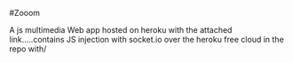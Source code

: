 #Zooom

A js multimedia Web app hosted on heroku with the attached link.....contains JS injection with socket.io over the heroku free cloud in the repo with/

